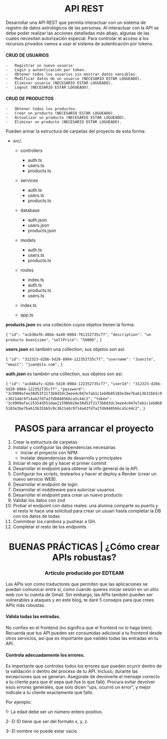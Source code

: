 <h1 align="center">API REST</h1>

Desarrollar una API REST que permita interactuar con un sistema de registro de datos astrológicos de las personas. Al interactuar con la API se debe poder realizar las acciones detalladas más abajo, algunas de las cuales necesitan autorización especial. Para controlar el acceso a los recursos privados vamos a usar el sistema de autenticación por tokens.

#### CRUD DE USUARIOS

    -   Registrar un nuevo usuario
    -   Login y autenticación por token.
    -   Obtener todos los usuarios sin mostrar datos sensibles.
    -   Modificar datos de un usuario (NECESARIO ESTAR LOGUEADO).
    -   Eliminar usuario (NECESARIO ESTAR LOGUEADO).
    -   Logout (NECESARIO ESTAR LOGUEADO).

#### CRUD DE PRODUCTOS

    -   Obtener todos los productos.
    -   Crear un producto (NECESARIO ESTAR LOGUEADO).
    -   Actualizar un producto (NECESARIO ESTAR LOGUEADO).
    -   Eliminar un producto (NECESARIO ESTAR LOGUEADO).

Pueden armar la estructura de carpetas del proyecto de esta forma:

-   src/

    -   controllers
        -   auth.ts
        -   users.ts
        -   products.ts

    -   services
        -   auth.ts
        -   users.ts
        -   products.ts

    -   database
        -   auth.json
        -   users.json
        -   products.json

    -   models
        -   auth.ts
        -   users.ts
        -   products.ts
        

    -   routes
        -   index.ts
        -   auth.ts
        -   products.ts
        -   users.ts

    -   index.ts
    -   app.ts

**products.json** es una collection cuyos objetos tienen la forma:

`{`
    `"id": "ac838afb-d8bb-4a40-8984-761152735c77",`
    `"description": "un producto buenísimo",`
    `"sellPrice": "50000",`
`}`

**users.json** es también una collection, sus objetos son así:

`{`
`"id": "312323-d2bb-5d20-8984-122352735c77",`
`"username": "Juanito",`
`"email": "juan@ito.com",`
`}`

**auth.json** es también una collection, sus objetos son así:

`{`
`"id": "ac848afv-d2bb-5d20-8984-122352735c77",`
`"userId": "312323-d2bb-5d20-8984-122352735c77",`
`"password": "3c9909afee38d53f2173b8d3dc3eee4c047e7ab1c1eb8b85103e3be7ba613b31bb5c9c36214dc9f14a42fd7a2fdb84856bca5c44c2",`
`"token": "3c9909afec25354d551dae21590bb26e38d53f2173b8d3dc3eee4c047e7ab1c1eb8b85103e3be7ba613b31bb5c9c36214dc9f14a42fd7a2fdb84856bca5c44c2",`
`}`

<h1 align="center">PASOS para arrancar el proyecto</h1>

1. Crear la estructura de carpetas
2. Instalar y configurar las dependencias necesarias
    - Iniciar el proyecto con NPM
    - Instalar dependencias de desarrollo y principales
3. Iniciar el repo de git y hacer el primer commit
4. Desarrollar el endpoint para obtener la info general de la API.
5. Configurar los scripts, testearlos y hacer el deploy a Render (crear un nuevo servicio WEB).
6. Desarrollar el endpoint de login
7. Desarrollar el middleware para autorizar usuarios
8. Desarrollar el endpoint para crear un nuevo producto
9. Validar los datos con zod
10. Probar el endpoint con datos reales: una alumna comparte su puerto y el resto le hace una solicitud para crear un usuari hasta completar la DB con los datos de todas
11. Commitear los cambios y pushear a GH.
12. Completar el resto de los endpoints

<h1 align="center">BUENAS PRÁCTICAS | ¿Cómo crear APIs robustas?</h1>
<h3 align="center">Artículo producido por EDTEAM</h3>

Las APIs son como traductores que permiten que las aplicaciones se puedan comunicar entre sí, como cuando quieres iniciar sesión en un sitio web con tu cuenta de Gmail. Sin embargo, las APIs también pueden ser vulnerables a ataques y en este blog, te daré 5 consejos para que crees APIs más robustas.

#### Válida todas las entradas.

No confíes en el frontend (no significa que el frontend no lo haga bien). Recuerda que tus API pueden ser consumidas adicional a tu frontend desde otros servicios, así que es importante que valides todas las entradas en tu API.

#### Controla adecuadamente los errores.

Es importante que controles todos los errores que pueden ocurrir dentro de la validación o dentro del proceso de tu API. Incluso, durante las excepciones que se generan. Asegúrate de devolverle el mensaje correcto a tu cliente para que él sepa qué fue lo que falló. Procura evitar devolver esos errores generales, que solo dicen “ups, ocurrió un error”, y mejor indícale a tu cliente exactamente qué falló.

Por ejemplo:

1- La edad debe ser un número entero positivo.

2- El ID tiene que ser del formato x, y, z.

3- El nombre no puede estar vacío.

